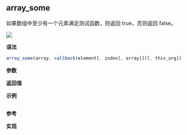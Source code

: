 ## array_some

如果数组中至少有一个元素满足测试函数，则返回 true，否则返回 false。

![](https://img.shields.io/badge/-Array-blue)

**语法**

```js
array_some(array, callback(element[, index[, array]])[, this_arg])
```

**参数**

**返回值**

**示例**

```js

```

**参考**

**实现**

<CodeSwitcher :languages="{ln:'Langnang',lo:'Lodash',un:'Underscore'}">
<template v-slot:ln>

</template>
<template v-slot:lo>

</template>
<template v-slot:un>

</template>
</CodeSwitcher>
